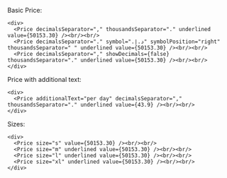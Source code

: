 Basic Price:

    <div>
      <Price decimalsSeparator="," thousandsSeparator="." underlined value={50153.30} /><br/><br/>
      <Price decimalsSeparator="." symbol="د.إ.‏" symbolPosition="right" thousandsSeparator=" " underlined value={50153.30} /><br/><br/>
      <Price decimalsSeparator="," showDecimals={false} thousandsSeparator="." underlined value={50153.30} /><br/><br/>
    </div>

Price with additional text:

    <div>
      <Price additionalText="per day" decimalsSeparator="," thousandsSeparator="." underlined value={43.9} /><br/><br/>
    </div>

Sizes:

    <div>
      <Price size="s" value={50153.30} /><br/><br/>
      <Price size="m" underlined value={50153.30} /><br/><br/>
      <Price size="l" underlined value={50153.30} /><br/><br/>
      <Price size="xl" underlined value={50153.30} /><br/><br/>
    </div>
